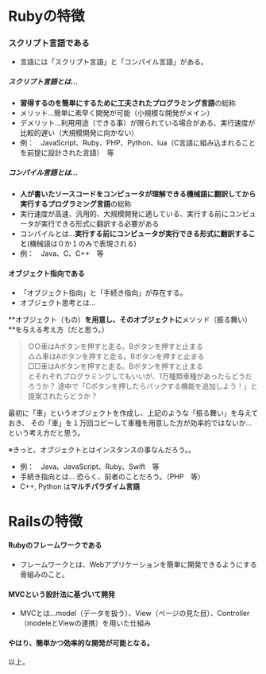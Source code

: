 # Rubyの特徴

### スクリプト言語である
* 言語には「スクリプト言語」と「コンパイル言語」がある。
##### スクリプト言語とは…
* **習得するのを簡単にするために工夫されたプログラミング言語**の総称
* メリット…簡単に素早く開発が可能（小規模な開発がメイン）
* デメリット…利用用途（できる事）が限られている場合がある、実行速度が比較的遅い（大規模開発に向かない）
* 例：　JavaScript、Ruby、PHP、Python、lua（C言語に組み込まれることを前提に設計された言語）　等
##### コンパイル言語とは…
* **人が書いたソースコードをコンピュータが理解できる機械語に翻訳してから実行するプログラミング言語**の総称
* 実行速度が高速、汎用的、大規模開発に適している、実行する前にコンピュータが実行できる形式に翻訳する必要がある
* コンパイルとは…**実行する前にコンピュータが実行できる形式に翻訳すること**(機械語は０か１のみで表現される)
* 例：　Java、C、C++　等

#### オブジェクト指向である
* 「オブジェクト指向」と「手続き指向」が存在する。
* オブジェクト思考とは…

**オブジェクト（もの）**を用意し、そのオブジェクトに**メソッド（振る舞い）**を与える考え方（だと思う。）

> ○○車はAボタンを押すと走る。Bボタンを押すと止まる  
> △△車はAボタンを押すと走る。Bボタンを押すと止まる  
> □□車はAボタンを押すと走る。Bボタンを押すと止まる  
> とそれぞれプログラミングしてもいいが、1万種類車種があったらどうだろうか？
> 途中で「Cボタンを押したらバックする機能を追加しよう！」と提案されたらどうか？

最初に「車」というオブジェクトを作成し、上記のような「振る舞い」を与えておき、
その「車」を１万回コピーして車種を用意した方が効率的ではないか…という考え方だと思う。

※きっと、オブジェクトとはインスタンスの事なんだろう。。

* 例：　Java、JavaScript、Ruby、Swift　等
* 手続き指向とは…
恐らく、前者のことだろう。（PHP　等）
* C++, Python は**マルチパラダイム言語**

# Railsの特徴
#### Rubyのフレームワークである
* フレームワークとは、Webアプリケーションを簡単に開発できるようにする骨組みのこと。

#### MVCという設計法に基づいて開発
* MVCとは…model（データを扱う）、View（ページの見た目）、Controller（modeleとViewの連携）を用いた仕組み

#### やはり、簡単かつ効率的な開発が可能となる。


以上。

